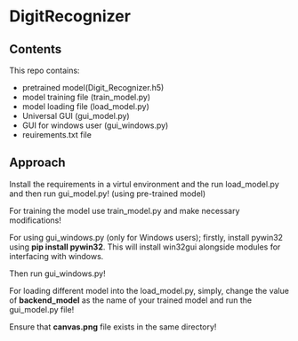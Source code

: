 # DigitRecognizer

<b><h2>Contents</h2></b>

This repo contains:
- pretrained model(Digit_Recognizer.h5)
- model training file (train_model.py)
- model loading file (load_model.py)
- Universal GUI (gui_model.py)
- GUI for windows user (gui_windows.py)
- reuirements.txt file

<b><h2>Approach</h2></b>

Install the requirements in a virtul environment and the run load_model.py and then run gui_model.py! (using pre-trained model)

For training the model use train_model.py and make necessary modifications!

For using gui_windows.py (only for Windows users); firstly, install pywin32 using **pip install pywin32**.
This will install win32gui alongside modules for interfacing with windows.

Then run gui_windows.py!

For loading different model into the load_model.py, simply, change the value of **backend_model** as the name of your trained model and run the gui_model.py file!

Ensure that **canvas.png** file exists in the same directory!

